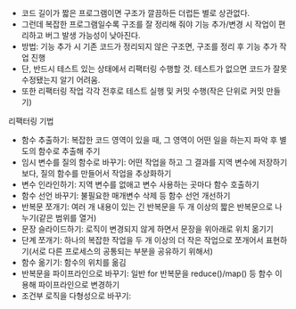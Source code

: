

- 코드 길이가 짧은 프로그램이면 구조가 깔끔하든 더럽든 별로 상관없다.
- 그런데 복잡한 프로그램일수록 구조를 잘 정리해 줘야 기능 추가/변경 시 작업이 편리하고 버그 발생 가능성이 낮아진다.
- 방법: 기능 추가 시 기존 코드가 정리되지 않은 구조면, 구조를 정리 후 기능 추가 작업 진행
- 단, 반드시 테스트 있는 상태에서 리팩터링 수행할 것. 테스트가 없으면 코드가 잘못 수정됐는지 알기 어려움.
- 또한 리팩터링 작업 각각 전후로 테스트 실행 및 커밋 수행(작은 단위로 커밋 만들기)

리팩터링 기법
- 함수 추출하기: 복잡한 코드 영역이 있을 때, 그 영역이 어떤 일을 하는지 파악 후 별도의 함수로 추출해 주기
- 임시 변수를 질의 함수로 바꾸기: 어떤 작업을 하고 그 결과를 지역 변수에 저장하기보다, 질의 함수를 만들어서 작업을 추상화하기
- 변수 인라인하기: 지역 변수를 없애고 변수 사용하는 곳마다 함수 호출하기
- 함수 선언 바꾸기: 불필요한 매개변수 삭제 등 함수 선언 개선하기
- 반복문 쪼개기: 여러 개 내용이 있는 긴 반복문을 두 개 이상의 짧은 반복문으로 나누기(같은 범위를 열거)
- 문장 슬라이드하기: 로직이 변경되지 않게 하면서 문장을 위아래로 위치 옮기기
- 단계 쪼개기: 하나의 복잡한 작업을 두 개 이상의 더 작은 작업으로 쪼개어서 표현하기(서로 다른 프로세스의 공통되는 부분을 공유하기 위해서)
- 함수 옮기기: 함수의 위치를 옮김
- 반복문을 파이프라인으로 바꾸기: 일반 for 반복문을 reduce()/map() 등 함수 이용해 파이프라인으로 변경하기
- 조건부 로직을 다형성으로 바꾸기: